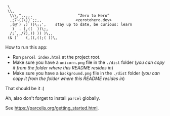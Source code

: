 ```text
 \
 \\,
  \\\,^,.,,.                    “Zero to Hero”
  ,;7~((\))`;;,,               <zerotohero.dev>
  ,(@') ;)`))\;;',    stay up to date, be curious: learn
   )  . ),((  ))\;,
  /;`,,/7),)) )) )\,,
 (& )`   (,((,((;( ))\,
```

How to run this app:

* Run `parcel index.html` at the project root.
* Make sure you have a `unicorn.png` file in the `./dist` folder 
  (*you can copy it from the folder where this README resides in*)
* Make sure you have a `background.png` file in the `./dist` folder 
  (*you can copy it from the folder where this README resides in*)

That should be it :)

Ah, also don't forget to install `parcel` globally.

See <https://parceljs.org/getting_started.html>.
